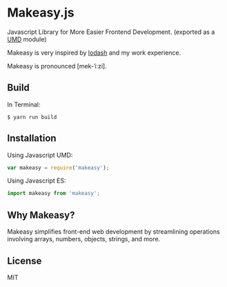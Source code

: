 # Makeasy.js

Javascript Library for More Easier Frontend Development. (exported as a [UMD](https://github.com/umdjs/umd) module)

Makeasy is very inspired by [lodash](https://github.com/lodash/lodash) and my work experience.

Makeasy is pronounced [mek-ˈiːzi].


## Build
In Terminal:
```shell
$ yarn run build
```


## Installation

<!--
# CDN build work is in progress. The CDN build feature will be removed from Vite 6. I am looking for another way.
In HTML:
```html
<script src="makeasy.js"></script>
```
-->

Using Javascript UMD:
```js
var makeasy = require('makeasy');
```

Using Javascript ES:
```js
import makeasy from 'makeasy';
```


## Why Makeasy?

Makeasy simplifies front-end web development by streamlining operations involving arrays, numbers, objects, strings, and more.


## License
MIT
